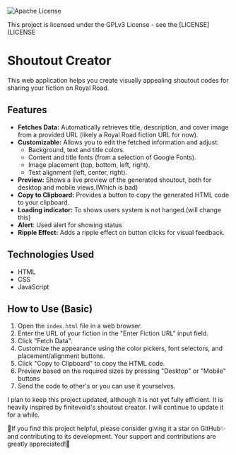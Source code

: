 ![Apache License](https://img.shields.io/badge/License-Apache%202.0-blue.svg)

This project is licensed under the GPLv3 License - see the [LICENSE](LICENSE
# Shoutout Creator

This web application helps you create visually appealing shoutout codes for sharing your fiction on Royal Road.

## Features

*   **Fetches Data:**  Automatically retrieves title, description, and cover image from a provided URL (likely a Royal Road fiction URL for now).  
*   **Customizable:**  Allows you to edit the fetched information and adjust:
    *   Background, text and title colors.
    *   Content and title fonts (from a selection of Google Fonts).
    *   Image placement (top, bottom, left, right).
    *   Text alignment (left, center, right).
*   **Preview:** Shows a live preview of the generated shoutout, both for desktop and mobile views.(Which is bad)
*   **Copy to Clipboard:**  Provides a button to copy the generated HTML code to your clipboard.
* **Loading indicator:** To shows users system is not hanged.(will change this)
* **Alert**: Used alert for showing status
*   **Ripple Effect:**  Adds a ripple effect on button clicks for visual feedback.

## Technologies Used

*   HTML
*   CSS
*   JavaScript
   
## How to Use (Basic)

1.  Open the `index.html` file in a web browser.
2.  Enter the URL of your fiction in the "Enter Fiction URL" input field.
3.  Click "Fetch Data".
4.  Customize the appearance using the color pickers, font selectors, and placement/alignment buttons.
5.  Click "Copy to Clipboard" to copy the HTML code.
6. Preview based on the required sizes by pressing "Desktop" or "Mobile" buttons
7. Send the code to other's or you can use it yourselves.

I plan to keep this project updated, although it is not yet fully efficient. It is heavily inspired by finitevoid's shoutout creator. I will continue to update it for a while.

🚀If you find this project helpful, please consider giving it a star on GitHub✨ and contributing to its development. Your support and contributions are greatly appreciated!💪


